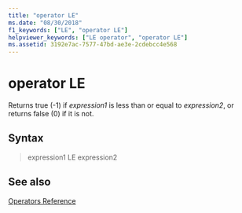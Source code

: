 ```yaml
---
title: "operator LE"
ms.date: "08/30/2018"
f1_keywords: ["LE", "operator LE"]
helpviewer_keywords: ["LE operator", "operator LE"]
ms.assetid: 3192e7ac-7577-47bd-ae3e-2cdebcc4e568
---
```

# operator LE

Returns true (-1) if *expression1* is less than or equal to *expression2*, or returns false (0) if it is not.

## Syntax

> expression1 LE expression2

## See also

[Operators Reference](../../assembler/masm/operators-reference.md)<br/>